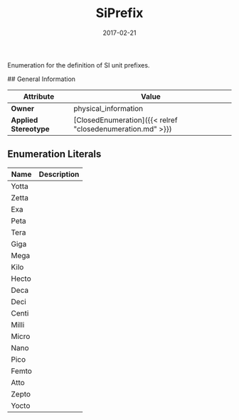 ﻿---
title: SiPrefix
toc: false
type: specs
date: "2017-02-21"
draft: false
specification: VEC
version: 1.1.3
documentType: "Recommendation"
elementType: Class
classes:
  - SiPrefix
menu_name: vec-1.1.3
---
<p>Enumeration for the definition of SI unit prefixes. </p>
## General Information

| Attribute               | Value |
|-------------------------|-------|
| **Owner**               | physical_information |
| **Applied Stereotype**  | [ClosedEnumeration]({{< relref "closedenumeration.md" >}})<br/>  |

## Enumeration Literals
| Name          | **Description** |
|---------------|-----------------|
| Yotta |  |
| Zetta |  |
| Exa |  |
| Peta |  |
| Tera |  |
| Giga |  |
| Mega |  |
| Kilo |  |
| Hecto |  |
| Deca |  |
| Deci |  |
| Centi |  |
| Milli |  |
| Micro |  |
| Nano |  |
| Pico |  |
| Femto |  |
| Atto |  |
| Zepto |  |
| Yocto |  |
